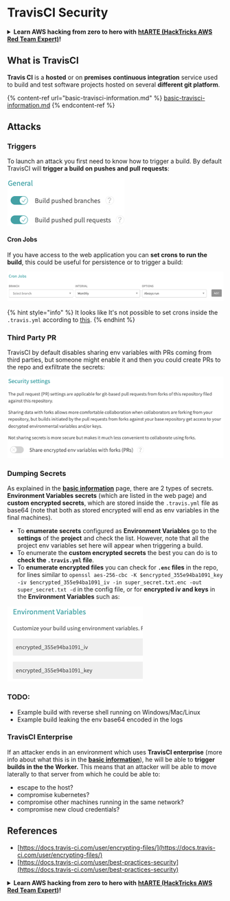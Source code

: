 # TravisCI Security

<details>

<summary><strong>Learn AWS hacking from zero to hero with</strong> <a href="https://training.hacktricks.xyz/courses/arte"><strong>htARTE (HackTricks AWS Red Team Expert)</strong></a><strong>!</strong></summary>

Other ways to support HackTricks:

* If you want to see your **company advertised in HackTricks** or **download HackTricks in PDF** Check the [**SUBSCRIPTION PLANS**](https://github.com/sponsors/carlospolop)!
* Get the [**official PEASS & HackTricks swag**](https://peass.creator-spring.com)
* Discover [**The PEASS Family**](https://opensea.io/collection/the-peass-family), our collection of exclusive [**NFTs**](https://opensea.io/collection/the-peass-family)
* **Join the** 💬 [**Discord group**](https://discord.gg/hRep4RUj7f) or the [**telegram group**](https://t.me/peass) or **follow** me on **Twitter** 🐦 [**@carlospolopm**](https://twitter.com/carlospolopm)**.**
* **Share your hacking tricks by submitting PRs to the** [**HackTricks**](https://github.com/carlospolop/hacktricks) and [**HackTricks Cloud**](https://github.com/carlospolop/hacktricks-cloud) github repos.

</details>

## What is TravisCI

**Travis CI** is a **hosted** or on **premises** **continuous integration** service used to build and test software projects hosted on several **different git platform**.

{% content-ref url="basic-travisci-information.md" %}
[basic-travisci-information.md](basic-travisci-information.md)
{% endcontent-ref %}

## Attacks

### Triggers

To launch an attack you first need to know how to trigger a build. By default TravisCI will **trigger a build on pushes and pull requests**:

![](<../../.gitbook/assets/image (19) (1).png>)

#### Cron Jobs

If you have access to the web application you can **set crons to run the build**, this could be useful for persistence or to trigger a build:

![](<../../.gitbook/assets/image (42).png>)

{% hint style="info" %}
It looks like It's not possible to set crons inside the `.travis.yml` according to [this](https://github.com/travis-ci/travis-ci/issues/9162).
{% endhint %}

### Third Party PR

TravisCI by default disables sharing env variables with PRs coming from third parties, but someone might enable it and then you could create PRs to the repo and exfiltrate the secrets:

![](<../../.gitbook/assets/image (1) (1) (1) (1) (1) (1) (1) (1) (1) (1) (1).png>)

### Dumping Secrets

As explained in the [**basic information**](basic-travisci-information.md) page, there are 2 types of secrets. **Environment Variables secrets** (which are listed in the web page) and **custom encrypted secrets**, which are stored inside the `.travis.yml` file as base64 (note that both as stored encrypted will end as env variables in the final machines).

* To **enumerate secrets** configured as **Environment Variables** go to the **settings** of the **project** and check the list. However, note that all the project env variables set here will appear when triggering a build.
* To enumerate the **custom encrypted secrets** the best you can do is to **check the `.travis.yml` file**.
* To **enumerate encrypted files** you can check for **`.enc` files** in the repo, for lines similar to `openssl aes-256-cbc -K $encrypted_355e94ba1091_key -iv $encrypted_355e94ba1091_iv -in super_secret.txt.enc -out super_secret.txt -d` in the config file, or for **encrypted iv and keys** in the **Environment Variables** such as:

![](<../../.gitbook/assets/image (71).png>)

### TODO:

* Example build with reverse shell running on Windows/Mac/Linux
* Example build leaking the env base64 encoded in the logs

### TravisCI Enterprise

If an attacker ends in an environment which uses **TravisCI enterprise** (more info about what this is in the [**basic information**](basic-travisci-information.md#travisci-enterprise)), he will be able to **trigger builds in the the Worker.** This means that an attacker will be able to move laterally to that server from which he could be able to:

* escape to the host?
* compromise kubernetes?
* compromise other machines running in the same network?
* compromise new cloud credentials?

## References

* [https://docs.travis-ci.com/user/encrypting-files/](https://docs.travis-ci.com/user/encrypting-files/)
* [https://docs.travis-ci.com/user/best-practices-security](https://docs.travis-ci.com/user/best-practices-security)

<details>

<summary><strong>Learn AWS hacking from zero to hero with</strong> <a href="https://training.hacktricks.xyz/courses/arte"><strong>htARTE (HackTricks AWS Red Team Expert)</strong></a><strong>!</strong></summary>

Other ways to support HackTricks:

* If you want to see your **company advertised in HackTricks** or **download HackTricks in PDF** Check the [**SUBSCRIPTION PLANS**](https://github.com/sponsors/carlospolop)!
* Get the [**official PEASS & HackTricks swag**](https://peass.creator-spring.com)
* Discover [**The PEASS Family**](https://opensea.io/collection/the-peass-family), our collection of exclusive [**NFTs**](https://opensea.io/collection/the-peass-family)
* **Join the** 💬 [**Discord group**](https://discord.gg/hRep4RUj7f) or the [**telegram group**](https://t.me/peass) or **follow** me on **Twitter** 🐦 [**@carlospolopm**](https://twitter.com/carlospolopm)**.**
* **Share your hacking tricks by submitting PRs to the** [**HackTricks**](https://github.com/carlospolop/hacktricks) and [**HackTricks Cloud**](https://github.com/carlospolop/hacktricks-cloud) github repos.

</details>
